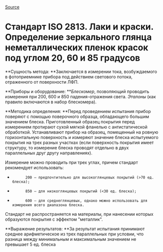 
[Source](http://vseokraskah.net/standart-iso-2813 "Permalink to Стандарт ISO 2813. Лаки и краски. Определение зеркального глянца неметаллических пленок красок под углом 20, 60 и 85 градусов")

# Стандарт ISO 2813. Лаки и краски. Определение зеркального глянца неметаллических пленок красок под углом 20, 60 и 85 градусов

**Сущность метода: **Заключается в измерении тока, возбуждаемого в фотоприемнике прибора под действием светового потока, отраженного от поверхности ЛФП.

**Приборы и оборудование: **_Блескомер_, позволяющий проводить измерения при 200, 600 и 850 падения-отражения света. _Эталоны_ (как правило включаются в набор блескомера).

**Методика определения: **Перед проведением испытания прибор поверяют с помощью поверочного образца, обладающего большим значением блеска. Приготовленный образец покрытия перед измерением протирают сухой мягкой фланелью с антистатической обработкой. Устанавливают прибор на образец, помещенный на ровную горизонтальную поверхность и измеряют значение блеска испытуемого покрытия на трех разных участках (если поверхность покрытия имеет структуру, то измерение блеска проводят отдельно в двух параллельных друг другу направлениях).

Измерение можно проводить при трех углах, причем стандарт рекомендует использовать:

-           200 – предпочтительно для высокоглянцевых покрытий (>70 ед. блеска);

-           850 – для низкоглянцевых покрытий (<30 ед. блеска);

-           600 – для среднеглянцевых, однако можно использовать для измерения всего диапазона блеска.

Стандарт не распространяется на материалы, при нанесении которых образуются покрытия с эффектом "металлик".

**Выражение результатов: **За результат испытания принимают среднее арифметическое из трех параллельных при условии, что разница между минимальным и максимальным значением не превышает 5 ед. блеска

  
